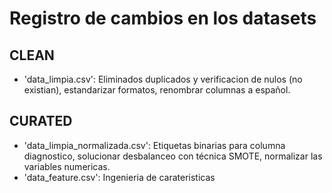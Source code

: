 # Registro de cambios en los datasets

## CLEAN
- 'data_limpia.csv': Eliminados duplicados y verificacion de nulos (no existian), 
                     estandarizar formatos, renombrar columnas a español.

## CURATED
- 'data_limpia_normalizada.csv': Etiquetas binarias para columna diagnostico, 
                                 solucionar desbalanceo con técnica SMOTE, normalizar las variables numericas. 
- 'data_feature.csv': Ingenieria de carateristicas